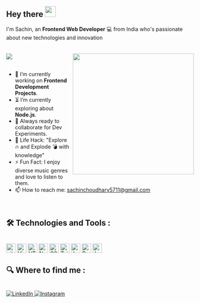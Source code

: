 ## Hey there <img src="https://github.com/TheDudeThatCode/TheDudeThatCode/blob/master/Assets/Hi.gif" width="29px">

I'm Sachin, an **Frontend Web Developer** :computer: from India who's passionate about new technologies and innovation  <br>
<br><br><a href="https://visitorbadge.io/status?path=https%3A%2F%2Fgithub.com%2Fsachinchoudhary09"><img src="https://api.visitorbadge.io/api/visitors?path=https%3A%2F%2Fgithub.com%2Fsachinchoudhary09&labelColor=%23001dbe&countColor=%23d9e3f0&style=flat&labelStyle=upper" /></a>
<img src="https://user-images.githubusercontent.com/74038190/229223263-cf2e4b07-2615-4f87-9c38-e37600f8381a.gif" width="325" align="right"><br>
<br>
- 🔭 I’m currently working on **Frontend Development Projects**.
- :hourglass_flowing_sand: I’m currently exploring about **Node.js**.
- :rocket: Always ready to collaborate for Dev Experiments.
- :dart: Life Hack: "Explore :fire: and Explode :bomb: with knowledge"
- :zap: Fun Fact: I enjoy diverse music genres and love to listen to them.
- :mailbox: How to reach me: sachinchoudhary5711@gmail.com 
                                                                            
<br><h2 align="left">:hammer_and_wrench: Technologies and Tools :</h2>

<p align="left"> <br>
  <img src="https://img.shields.io/badge/git-282C34?logo=git&logoColor=F05032" alt="git logo" title="git" height="25" />
  <img src="https://img.shields.io/badge/VS%20Code-282C34?logo=visual-studio-code&logoColor=007ACC" alt="Visual Studio Code logo" title="Visual Studio Code" height="25" />
  <img src="https://img.shields.io/badge/HTML5-282C34?logo=html5&logoColor=E34F26" alt="HTML5 logo" title="HTML5" height="25" />
  <img src="https://img.shields.io/badge/Node.js-282C34?logo=node.js&logoColor=339933" alt="Node.js logo" title="Node.js" height="25" />
  <img src="https://img.shields.io/badge/CSS3-282C34?logo=css3&logoColor=1572B6" alt="CSS3 logo" title="CSS3" height="25" />
  <img src="https://img.shields.io/badge/Tailwind%20CSS-282C34?logo=tailwind-css&logoColor=38B2AC" alt="Tailwind CSS logo" title="Tailwind CSS" height="25" />
  <img src="https://img.shields.io/badge/JavaScript-282C34?logo=javascript&logoColor=F7DF1E" alt="JavaScript logo" title="JavaScript" height="25" />
  <img src="https://img.shields.io/badge/React.js-282C34?logo=react&logoColor=61DAFB" alt="React Native logo" title="React.js" height="25" />
  <img src="https://img.shields.io/badge/Jest-282C34?logo=jest&logoColor=C21325" alt="Jest logo" title="Jest" height="25" />
</p>

<h2 align="left">🔍 Where to find me :</h2>
<br>

<a href="https://www.linkedin.com/in/sachin-choudhary-27350b188/" target="_blank">
    <img src="https://img.shields.io/badge/linkedin-%230077B5.svg?&style=for-the-badge&logo=linkedin&logoColor=white&color=071A2C" alt="LinkedIn"/>
  </a>

<a href="https://instagram.com/sachinn.choudharyy" target="_blank">
    <img src="https://img.shields.io/badge/instagram-%23E4405F.svg?&style=for-the-badge&logo=instagram&logoColor=white&color=071A2C" alt="Instagram"/>
  </a>
<br>
